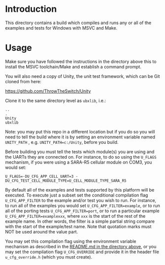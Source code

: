 # Introduction
This directory contains a build which compiles and runs any or all of the examples and tests for Windows with MSVC and Make.

# Usage
Make sure you have followed the instructions in the directory above this to install the MSVC toolchain/Make and establish a command prompt.

You will also need a copy of Unity, the unit test framework, which can be Git cloned from here:

https://github.com/ThrowTheSwitch/Unity

Clone it to the same directory level as `ubxlib`, i.e.:

```
..
.
Unity
ubxlib
```

Note: you may put this repo in a different location but if you do so you will need to tell the build where it is by setting an environment variable named `UNITY_PATH` , e.g. `UNITY_PATH=c:/Unity`, before you build.


Before building you must tell the tests which module(s) you are using and the UARTs they are connected on.  For instance, to do so using the `U_FLAGS` mechanism, if you were using a SARA-R5 cellular module on COM3, you would set:

`U_FLAGS=-DU_CFG_APP_CELL_UART=3 -DU_CFG_TEST_CELL_MODULE_TYPE=U_CELL_MODULE_TYPE_SARA_R5`

By default all of the examples and tests supported by this platform will be executed.  To execute just a subset set the conditional compilation flag `U_CFG_APP_FILTER` to the example and/or test you wish to run.  For instance, to run all of the examples you would set `U_CFG_APP_FILTER=example`, or to run all of the porting tests `U_CFG_APP_FILTER=port`, or to run a particular example `U_CFG_APP_FILTER=examplexxx`, where `xxx` is the start of the rest of the example name.  In other words, the filter is a simple partial string compare with the start of the example/test name.  Note that quotation marks must NOT be used around the value part.

You may set this compilation flag using the environment variable mechanism as described in the [README.md in the directory above](../README.md), or you may set the compilation flag `U_CFG_OVERRIDE` and provide it in the header file `u_cfg_override.h` (which you must create).